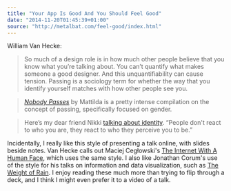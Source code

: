 ```yaml
---
title: "Your App Is Good And You Should Feel Good"
date: "2014-11-20T01:45:39+01:00"
source: "http://metalbat.com/feel-good/index.html"
---
```


William Van Hecke:

> So much of a design role is in how much other people believe that you know what you’re talking about. You can’t quantify what makes someone a good designer. And this unquantifiability can cause tension. Passing is a sociology term for whether the way that you identify yourself matches with how other people see you.

> [<cite>Nobody Passes</cite>](http://www.amazon.com/gp/product/1580051847/ref=as_li_tl?ie=UTF8&camp=1789&creative=390957&creativeASIN=1580051847&linkCode=as2&tag=leaiosdes-20&linkId=DPCW752LKQ5RTDH3) by Mattilda is a pretty intense compilation on the concept of passing, specifically focused on gender.

> Here’s my dear friend Nikki [talking about identity](https://twitter.com/nkkl/status/487278468397150208). “People don't react to who you are, they react to who they perceive you to be.”

Incidentally, I really like this style of presenting a talk online, with slides beside notes. Van Hecke calls out Maciej Cegłowski's [The Internet With A Human Face](http://idlewords.com/bt14.htm), which uses the same style. I also like Jonathan Corum's use of the style for his talks on information and data visualization, such as [The Weight of Rain](http://style.org/visualized/). I enjoy reading these much more than trying to flip through a deck, and I think I might even prefer it to a video of a talk.

